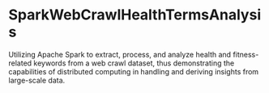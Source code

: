 # SparkWebCrawlHealthTermsAnalysis
Utilizing Apache Spark to extract, process, and analyze health and fitness-related keywords from a web crawl dataset, thus demonstrating the capabilities of distributed computing in handling and deriving insights from large-scale data.
